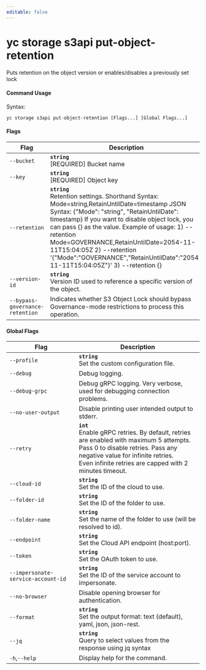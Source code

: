 ```yaml
---
editable: false
---
```


# yc storage s3api put-object-retention

Puts retention on the object version or enables/disables a previously set lock

#### Command Usage

Syntax: 

`yc storage s3api put-object-retention [Flags...] [Global Flags...]`

#### Flags

| Flag | Description |
|----|----|
|`--bucket`|<b>`string`</b><br/>[REQUIRED] Bucket name|
|`--key`|<b>`string`</b><br/>[REQUIRED] Object key|
|`--retention`|<b>`string`</b><br/>Retention settings. Shorthand Syntax: Mode=string,RetainUntilDate=timestamp JSON Syntax: {"Mode": "string", "RetainUntilDate": timestamp} If you want to disable object lock, you can pass {} as the value. Example of usage: 1) --retention Mode=GOVERNANCE,RetainUntilDate=2054-11-11T15:04:05Z 2) --retention '{"Mode":"GOVERNANCE","RetainUntilDate":"2054-11-11T15:04:05Z"}' 3) --retention {}|
|`--version-id`|<b>`string`</b><br/>Version ID used to reference a specific version of the object.|
|`--bypass-governance-retention`|Indicates whether S3 Object Lock should bypass Governance-mode restrictions to process this operation.|

#### Global Flags

| Flag | Description |
|----|----|
|`--profile`|<b>`string`</b><br/>Set the custom configuration file.|
|`--debug`|Debug logging.|
|`--debug-grpc`|Debug gRPC logging. Very verbose, used for debugging connection problems.|
|`--no-user-output`|Disable printing user intended output to stderr.|
|`--retry`|<b>`int`</b><br/>Enable gRPC retries. By default, retries are enabled with maximum 5 attempts.<br/>Pass 0 to disable retries. Pass any negative value for infinite retries.<br/>Even infinite retries are capped with 2 minutes timeout.|
|`--cloud-id`|<b>`string`</b><br/>Set the ID of the cloud to use.|
|`--folder-id`|<b>`string`</b><br/>Set the ID of the folder to use.|
|`--folder-name`|<b>`string`</b><br/>Set the name of the folder to use (will be resolved to id).|
|`--endpoint`|<b>`string`</b><br/>Set the Cloud API endpoint (host:port).|
|`--token`|<b>`string`</b><br/>Set the OAuth token to use.|
|`--impersonate-service-account-id`|<b>`string`</b><br/>Set the ID of the service account to impersonate.|
|`--no-browser`|Disable opening browser for authentication.|
|`--format`|<b>`string`</b><br/>Set the output format: text (default), yaml, json, json-rest.|
|`--jq`|<b>`string`</b><br/>Query to select values from the response using jq syntax|
|`-h`,`--help`|Display help for the command.|
